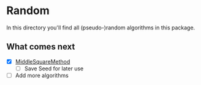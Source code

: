 # Random

In this directory you'll find all (pseudo-)random algorithms in this package.

## What comes next

- [x] [MiddleSquareMethod](./MiddleSquareMethod.ts)
  - [ ] Save Seed for later use
- [ ] Add more algorithms